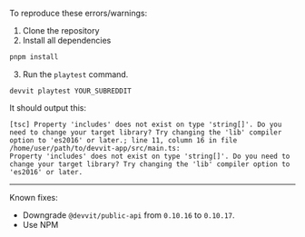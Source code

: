 To reproduce these errors/warnings:

1. Clone the repository
2. Install all dependencies

```bash
pnpm install
```

3. Run the `playtest` command.

```
devvit playtest YOUR_SUBREDDIT
```

It should output this:

```
[tsc] Property 'includes' does not exist on type 'string[]'. Do you need to change your target library? Try changing the 'lib' compiler option to 'es2016' or later.; line 11, column 16 in file /home/user/path/to/devvit-app/src/main.ts:
Property 'includes' does not exist on type 'string[]'. Do you need to change your target library? Try changing the 'lib' compiler option to 'es2016' or later.
```

---

Known fixes:

-   Downgrade `@devvit/public-api` from `0.10.16` to `0.10.17`.
-   Use NPM
